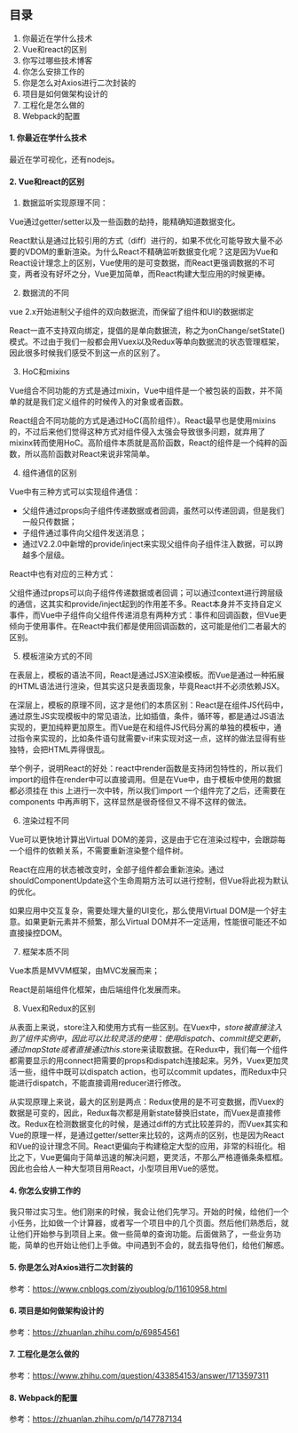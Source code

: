 ## 目录

1. 你最近在学什么技术
2. Vue和react的区别
3. 你写过哪些技术博客
4. 你怎么安排工作的
5. 你是怎么对Axios进行二次封装的
6. 项目是如何做架构设计的
7. 工程化是怎么做的
8. Webpack的配置

#### 1. 你最近在学什么技术

最近在学可视化，还有nodejs。

#### 2. Vue和react的区别

1. 数据监听实现原理不同：

Vue通过getter/setter以及一些函数的劫持，能精确知道数据变化。

React默认是通过比较引用的方式（diff）进行的，如果不优化可能导致大量不必要的VDOM的重新渲染。为什么React不精确监听数据变化呢？这是因为Vue和React设计理念上的区别，Vue使用的是可变数据，而React更强调数据的不可变，两者没有好坏之分，Vue更加简单，而React构建大型应用的时候更棒。

2. 数据流的不同

vue 2.x开始进制父子组件的双向数据流，而保留了组件和UI的数据绑定

React一直不支持双向绑定，提倡的是单向数据流，称之为onChange/setState()模式。不过由于我们一般都会用Vuex以及Redux等单向数据流的状态管理框架，因此很多时候我们感受不到这一点的区别了。

3. HoC和mixins

Vue组合不同功能的方式是通过mixin，Vue中组件是一个被包装的函数，并不简单的就是我们定义组件的时候传入的对象或者函数。

React组合不同功能的方式是通过HoC(高阶组件）。React最早也是使用mixins的，不过后来他们觉得这种方式对组件侵入太强会导致很多问题，就弃用了mixinx转而使用HoC。高阶组件本质就是高阶函数，React的组件是一个纯粹的函数，所以高阶函数对React来说非常简单。

4. 组件通信的区别

Vue中有三种方式可以实现组件通信：

- 父组件通过props向子组件传递数据或者回调，虽然可以传递回调，但是我们一般只传数据；
- 子组件通过事件向父组件发送消息；
- 通过V2.2.0中新增的provide/inject来实现父组件向子组件注入数据，可以跨越多个层级。

React中也有对应的三种方式：

父组件通过props可以向子组件传递数据或者回调；可以通过context进行跨层级的通信，这其实和provide/inject起到的作用差不多。React本身并不支持自定义事件，而Vue中子组件向父组件传递消息有两种方式：事件和回调函数，但Vue更倾向于使用事件。在React中我们都是使用回调函数的，这可能是他们二者最大的区别。

5. 模板渲染方式的不同

在表层上，模板的语法不同，React是通过JSX渲染模板。而Vue是通过一种拓展的HTML语法进行渲染，但其实这只是表面现象，毕竟React并不必须依赖JSX。

在深层上，模板的原理不同，这才是他们的本质区别：React是在组件JS代码中，通过原生JS实现模板中的常见语法，比如插值，条件，循环等，都是通过JS语法实现的，更加纯粹更加原生。而Vue是在和组件JS代码分离的单独的模板中，通过指令来实现的，比如条件语句就需要v-if来实现对这一点，这样的做法显得有些独特，会把HTML弄得很乱。

举个例子，说明React的好处：react中render函数是支持闭包特性的，所以我们import的组件在render中可以直接调用。但是在Vue中，由于模板中使用的数据都必须挂在 this 上进行一次中转，所以我们import 一个组件完了之后，还需要在 components 中再声明下，这样显然是很奇怪但又不得不这样的做法。

6. 渲染过程不同

Vue可以更快地计算出Virtual DOM的差异，这是由于它在渲染过程中，会跟踪每一个组件的依赖关系，不需要重新渲染整个组件树。

React在应用的状态被改变时，全部子组件都会重新渲染。通过shouldComponentUpdate这个生命周期方法可以进行控制，但Vue将此视为默认的优化。

如果应用中交互复杂，需要处理大量的UI变化，那么使用Virtual DOM是一个好主意。如果更新元素并不频繁，那么Virtual DOM并不一定适用，性能很可能还不如直接操控DOM。

7. 框架本质不同

Vue本质是MVVM框架，由MVC发展而来；

React是前端组件化框架，由后端组件化发展而来。

8. Vuex和Redux的区别

从表面上来说，store注入和使用方式有一些区别。在Vuex中，$store被直接注入到了组件实例中，因此可以比较灵活的使用：使用dispatch、commit提交更新，通过mapState或者直接通过this.$store来读取数据。在Redux中，我们每一个组件都需要显示的用connect把需要的props和dispatch连接起来。另外，Vuex更加灵活一些，组件中既可以dispatch action，也可以commit updates，而Redux中只能进行dispatch，不能直接调用reducer进行修改。

从实现原理上来说，最大的区别是两点：Redux使用的是不可变数据，而Vuex的数据是可变的，因此，Redux每次都是用新state替换旧state，而Vuex是直接修改。Redux在检测数据变化的时候，是通过diff的方式比较差异的，而Vuex其实和Vue的原理一样，是通过getter/setter来比较的，这两点的区别，也是因为React和Vue的设计理念不同。React更偏向于构建稳定大型的应用，非常的科班化。相比之下，Vue更偏向于简单迅速的解决问题，更灵活，不那么严格遵循条条框框。因此也会给人一种大型项目用React，小型项目用Vue的感觉。

#### 4. 你怎么安排工作的

我只带过实习生。他们刚来的时候，我会让他们先学习。开始的时候，给他们一个小任务，比如做一个计算器，或者写一个项目中的几个页面。然后他们熟悉后，就让他们开始参与到项目上来。做一些简单的查询功能。后面做熟了，一些业务功能，简单的也开始让他们上手做。中间遇到不会的，就去指导他们，给他们解惑。

#### 5. 你是怎么对Axios进行二次封装的

参考：https://www.cnblogs.com/ziyoublog/p/11610958.html

#### 6. 项目是如何做架构设计的

参考：https://zhuanlan.zhihu.com/p/69854561

#### 7. 工程化是怎么做的

参考：https://www.zhihu.com/question/433854153/answer/1713597311

#### 8. Webpack的配置

参考：https://zhuanlan.zhihu.com/p/147787134

